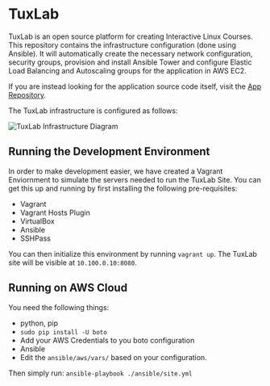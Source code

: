 # TuxLab
TuxLab is an open source platform for creating Interactive Linux Courses.  This repository
contains the infrastructure configuration (done using Ansible).  It will automatically
create the necessary network configuration, security groups, provision and install Ansible
Tower and configure Elastic Load Balancing and Autoscaling groups for the application in
AWS EC2.

If you are instead looking for the application source code itself, visit the [App Repository](https://github.com/learnlinux/tuxlab-app).

The TuxLab infrastructure is configured as follows:


![TuxLab Infrastructure Diagram](https://docs.google.com/drawings/d/1jLnkbWYxgBlfEEc6eldGdA_ONhBRTjJ6KmwGvpoFXkY/pub?w=960&h=720)


## Running the Development Environment
In order to make development easier, we have created a Vagrant Enviornment to simulate the servers needed to run the TuxLab Site. You can get this up and running by first installing the following pre-requisites:
 * Vagrant
 * Vagrant Hosts Plugin
 * VirtualBox
 * Ansible
 * SSHPass

You can then initialize this environment by running `vagrant up`.  The TuxLab site will be
visible at `10.100.0.10:8080`.

## Running on AWS Cloud
You need the following things:
 * python, pip
 * `sudo pip install -U boto`
 * Add your AWS Credentials to you boto configuration
 * Ansible
 * Edit the `ansible/aws/vars/` based on your configuration.


 Then simply run: `ansible-playbook ./ansible/site.yml`
